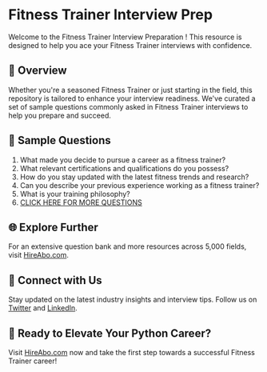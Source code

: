 # Fitness Trainer Interview Prep

Welcome to the Fitness Trainer Interview Preparation ! This resource is designed to help you ace your Fitness Trainer interviews with confidence.

## 🚀 Overview

Whether you're a seasoned Fitness Trainer or just starting in the field, this repository is tailored to enhance your interview readiness. We've curated a set of sample questions commonly asked in Fitness Trainer interviews to help you prepare and succeed.

## 📝 Sample Questions

1. What made you decide to pursue a career as a fitness trainer?
2. What relevant certifications and qualifications do you possess?
3. How do you stay updated with the latest fitness trends and research?
4. Can you describe your previous experience working as a fitness trainer?
5. What is your training philosophy?
6. [CLICK HERE FOR MORE QUESTIONS](https://hireabo.com/job/15_0_44/Fitness%20Trainer)

## 🌐 Explore Further

For an extensive question bank and more resources across 5,000 fields, visit [HireAbo.com](https://www.hireabo.com).

## 📱 Connect with Us

Stay updated on the latest industry insights and interview tips. Follow us on [Twitter](https://twitter.com/hireabo) and [LinkedIn](https://www.linkedin.com/in/hire-abo-3609972a8/).

## 🚀 Ready to Elevate Your Python Career?

Visit [HireAbo.com](https://www.hireabo.com) now and take the first step towards a successful Fitness Trainer career!